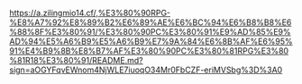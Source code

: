 https://a.zilingmio14.cf/,%E3%80%90RPG-%E8%A7%92%E8%89%B2%E6%89%AE%E6%BC%94%E6%B8%B8%E6%88%8F%E3%80%91/%E3%80%90PC%E3%80%91%E9%AD%85%E9%AD%94%E5%A6%B9%E5%A6%B9%E7%9A%84%E6%8B%AF%E6%95%91%E4%B9%8B%E8%B7%AF%E3%80%90PC%E3%80%81RPG%E3%80%81R18%E3%80%91/README.md?sign=aOGYFqvEWnom4NjWLE7iuoqO34Mr0FbCZF-eriMVSbg%3D%3A0